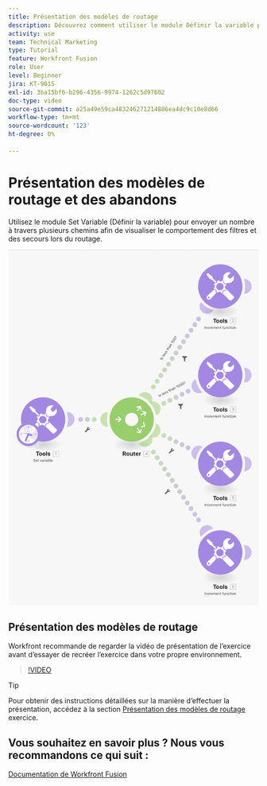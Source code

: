 ```yaml
---
title: Présentation des modèles de routage
description: Découvrez comment utiliser le module Définir la variable pour envoyer un nombre à travers plusieurs chemins afin de voir comment les filtres et les secours se comportent dans [!DNL Adobe Workfront Fusion].
activity: use
team: Technical Marketing
type: Tutorial
feature: Workfront Fusion
role: User
level: Beginner
jira: KT-9015
exl-id: 3ba15bf6-b296-4356-9974-1262c5d97602
doc-type: video
source-git-commit: a25a49e59ca483246271214886ea4dc9c10e8d66
workflow-type: tm+mt
source-wordcount: '123'
ht-degree: 0%

---
```


# Présentation des modèles de routage et des abandons

Utilisez le module Set Variable (Définir la variable) pour envoyer un nombre à travers plusieurs chemins afin de visualiser le comportement des filtres et des secours lors du routage.

![Une image du scénario Fusion](assets/universal-connectors-and-routing-7.png)

## Présentation des modèles de routage

Workfront recommande de regarder la vidéo de présentation de l’exercice avant d’essayer de recréer l’exercice dans votre propre environnement.

>[!VIDEO](https://video.tv.adobe.com/v/335274/?quality=12&learn=on)

>[!TIP]
>
>Pour obtenir des instructions détaillées sur la manière d’effectuer la présentation, accédez à la section [Présentation des modèles de routage](https://experienceleague.adobe.com/docs/workfront-learn/tutorials-workfront/fusion/exercises/routing-patterns.html?lang=en) exercice.


## Vous souhaitez en savoir plus ? Nous vous recommandons ce qui suit :

[Documentation de Workfront Fusion](https://experienceleague.adobe.com/docs/workfront/using/adobe-workfront-fusion/workfront-fusion-2.html?lang=en)
